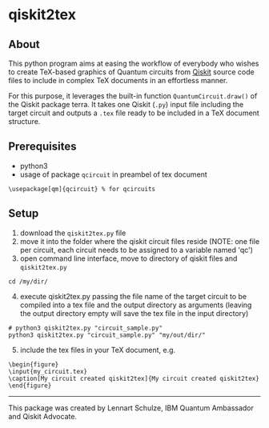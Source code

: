 # qiskit2tex

## About
This python program aims at easing the workflow of everybody who wishes to create TeX-based graphics of Quantum circuits from [Qiskit](https://github.com/Qiskit/qiskit) source code files to include in complex TeX documents in an effortless manner.

For this purpose, it leverages the built-in function `QuantumCircuit.draw()` of the Qiskit package terra. It takes one Qiskit (`.py`) input file including the target circuit and outputs a `.tex` file ready to be included in a TeX document structure.

## Prerequisites
- python3
- usage of package `qcircuit` in preambel of tex document
```
\usepackage[qm]{qcircuit} % for qcircuits
```


## Setup
1. download the `qiskit2tex.py` file
1. move it into the folder where the qiskit circuit files reside (NOTE: one file per circuit, each circuit needs to be assigned to a variable named 'qc')
1. open command line interface, move to directory of qiskit files and `qiskit2tex.py`
```
cd /my/dir/
```
4. execute qiskit2tex.py passing the file name of the target circuit to be compiled into a tex file and the output directory as arguments (leaving the output directory empty will save the tex file in the input directory)
```
# python3 qiskit2tex.py "circuit_sample.py"
python3 qiskit2tex.py "circuit_sample.py" "my/out/dir/"
```
5. include the tex files in your TeX document, e.g.
```
\begin{figure}
\input{my_circuit.tex}
\caption[My circuit created qiskit2tex]{My circuit created qiskit2tex}
\end{figure}
```

---
This package was created by Lennart Schulze, IBM Quantum Ambassador and Qiskit Advocate.
